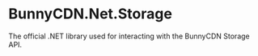 # BunnyCDN.Net.Storage
The official .NET library used for interacting with the BunnyCDN Storage API.
